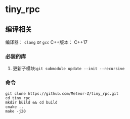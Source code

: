# tiny_rpc

## 编译相关

编译器： `clang` or `gcc`
C++版本： C++17


### 必装的库

1. 更新子模块:`git submodule update --init --recursive`

### 命令

```shell
git clone https://github.com/Meteor-Z/tiny_rpc.git
cd tiny_rpc 
mkdir build && cd build
cmake .. 
make -j20
```
